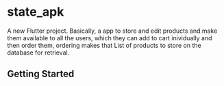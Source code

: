 # state_apk

A new Flutter project. Basically, a app to store and edit products and make them available to all the users, which they can add to cart inividually and then order them, ordering makes that List of products to store on the database for retrieval. 

## Getting Started







